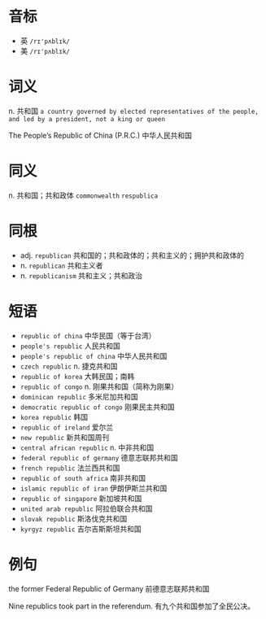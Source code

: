 # 音标

- 英 `/rɪ'pʌblɪk/`
- 美 `/rɪ'pʌblɪk/`

# 词义

n. 共和国
`a country governed by elected representatives of the people, and led by a president, not a king or queen`



The People’s Republic of China (P.R.C.) 中华人民共和国

# 同义

n. 共和国；共和政体
`commonwealth` `respublica`

# 同根

- adj. `republican` 共和国的；共和政体的；共和主义的；拥护共和政体的
- n. `republican` 共和主义者
- n. `republicanism` 共和主义；共和政治

# 短语

- `republic of china` 中华民国（等于台湾）
- `people's republic` 人民共和国
- `people's republic of china` 中华人民共和国
- `czech republic` n. 捷克共和国
- `republic of korea` 大韩民国；南韩
- `republic of congo` n. 刚果共和国（简称为刚果）
- `dominican republic` 多米尼加共和国
- `democratic republic of congo` 刚果民主共和国
- `korea republic` 韩国
- `republic of ireland` 爱尔兰
- `new republic` 新共和国周刊
- `central african republic` n. 中非共和国
- `federal republic of germany` 德意志联邦共和国
- `french republic` 法兰西共和国
- `republic of south africa` 南非共和国
- `islamic republic of iran` 伊朗伊斯兰共和国
- `republic of singapore` 新加坡共和国
- `united arab republic` 阿拉伯联合共和国
- `slovak republic` 斯洛伐克共和国
- `kyrgyz republic` 吉尔吉斯斯坦共和国

# 例句

the former Federal Republic of Germany
前德意志联邦共和国

Nine republics took part in the referendum.
有九个共和国参加了全民公决。


